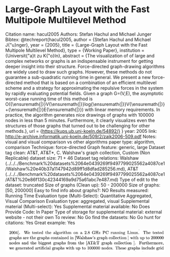 # Large-Graph Layout with the Fast Multipole Multilevel Method

Citation name: hacul2005
Authors: Stefan Hachul and Michael Junger
Bibtex: @techreport{hacul2005,
author = {Stefan Hachul and Michael J{\"u}nger},
year = {2005},
title = {Large-Graph Layout with the Fast Multipole Multilevel Method},
type = {Working Paper},
institution = {Universit{\"a}t zu K{\"o}ln},
abstract = {The visualization of of large and complex networks or graphs is an indispensable instrument for getting deeper insight into their structure. Force-directed graph-drawing algorithms are widely used to draw such graphs. However, these methods do not guarantee a sub-quadratic running time in general. We present a new force-directed method that is based on a combination of an efficient multilevel scheme and a strategy for approximating the repulsive forces in the system by rapidly evaluating potential fields. Given a graph G=(V,E), the asymptotic worst-case running time of this method is O({\ensuremath{|}}V{\ensuremath{|}}log{\ensuremath{|}}V{\ensuremath{|}}+{\ensuremath{|}}E{\ensuremath{|}}) with linear memory requirements. In practice, the algorithm generates nice drawings of graphs with 100000 nodes in less than 5 minutes. Furthermore, it clearly visualizes even the structures of those graphs that turned out to be challenging for other methods.},
url = {https://kups.ub.uni-koeln.de/54892/}
}
year: 2005
link: http://e-archive.informatik.uni-koeln.de/509/2/zaik2006-509.pdf
Notes: visual and visual comparison vs other algorithms
paper type: algorithm, comparison
Technique: force-directed
Graph feature: generic, large
Dataset tag clean: AT&T, AT&T*, C. Walshaw's graph collection, Custom (Non Replicable)
dataset size: 71 + 46
Dataset tag relations: Walshaw (../../../Benchmark%20datasets%2064e0439269f9497799025562a4087ce1/Walshaw%20e40b37a1147942d89ff1d8dfad285256.md), AT&T (../../../Benchmark%20datasets%2064e0439269f9497799025562a4087ce1/AT&T%20e86f130c42344169a9d75a61abc7e487.md)
Type of edit to the dataset: truncated
Size of graphs (Clean up): 50 - 200000
Size of graphs: [50, 200000]
Easy to find info about graphs?: NO
Results measured: Running Time
Evaluation type (Multi-Select): Quantitative Aggregated, Visual Comparison
Evaluation type: aggregated, visual
Supplemental material (Multi-select): Yes
Supplemental material available: No
Does Provide Code: In Paper
Type of storage for supplemental material: external website - not their own
To review: No
Go find the datasets: No
Go hunt for citations: Yes
Great example: Yes

![Untitled](Large-Graph%20Layout%20with%20the%20Fast%20Multipole%20Multile%20b88c56b7799741ccbbb9d4f05ea8df4b/Untitled.png)